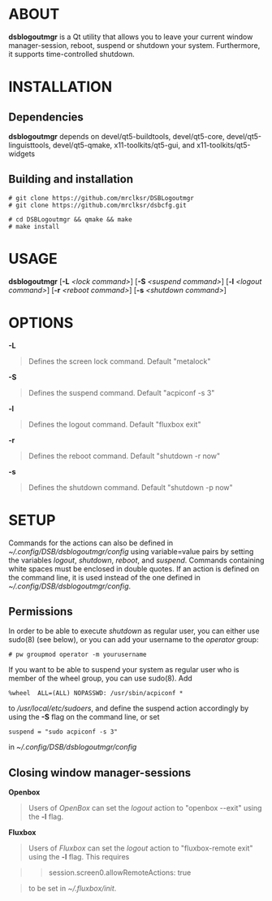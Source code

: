 
# ABOUT

**dsblogoutmgr**
is a Qt utility that allows you to leave your current window manager-session,
reboot, suspend or shutdown your system. Furthermore, it supports
time-controlled shutdown.

# INSTALLATION

## Dependencies

**dsblogoutmgr**
depends on devel/qt5-buildtools, devel/qt5-core, devel/qt5-linguisttools,
devel/qt5-qmake, x11-toolkits/qt5-gui, and x11-toolkits/qt5-widgets

## Building and installation

	# git clone https://github.com/mrclksr/DSBLogoutmgr
	# git clone https://github.com/mrclksr/dsbcfg.git
	
	# cd DSBLogoutmgr && qmake && make
	# make install

# USAGE

**dsblogoutmgr**
\[**-L** *&lt;lock command&gt;*]
\[**-S** *&lt;suspend command&gt;*]
\[**-l** *&lt;logout command&gt;*]
\[**-r** *&lt;reboot command&gt;*]
\[**-s** *&lt;shutdown command&gt;*]

# OPTIONS

**-L**

> Defines the screen lock command. Default
> "metalock"

**-S**

> Defines the suspend command. Default
> "acpiconf -s 3"

**-l**

> Defines the logout command. Default
> "fluxbox exit"

**-r**

> Defines the reboot command. Default
> "shutdown -r now"

**-s**

> Defines the shutdown command. Default
> "shutdown -p now"

# SETUP

Commands for the actions can also be defined in
*~/.config/DSB/dsblogoutmgr/config*
using variable=value pairs by setting the variables
*logout*, *shutdown*, *reboot*,
and
*suspend*.
Commands containing white spaces must be enclosed in double
quotes. If an action is defined on the command line, it is used instead
of the one defined in
*~/.config/DSB/dsblogoutmgr/config*.

## Permissions

In order to be able to execute
*shutdown*
as regular user, you can either use
sudo(8) (see below), or you can add your username to the
*operator*
group:

	# pw groupmod operator -m yourusername

If you want to be able to suspend your system as
regular user who is member of the wheel group, you can use
sudo(8).
Add

	%wheel  ALL=(ALL) NOPASSWD: /usr/sbin/acpiconf *

to
*/usr/local/etc/sudoers*,
and define the suspend action accordingly by using
the
**-S**
flag on the command line, or set

	suspend = "sudo acpiconf -s 3"

in
*~/.config/DSB/dsblogoutmgr/config*

## Closing window manager-sessions

**Openbox**

> Users of
> *OpenBox*
> can set the
> *logout*
> action to
> "openbox --exit"
> using the
> **-l**
> flag.

**Fluxbox**

> Users of
> *Fluxbox*
> can set the
> *logout*
> action to
> "fluxbox-remote exit"
> using the
> **-l**
> flag. This requires

> > session.screen0.allowRemoteActions: true

> to be set in
> *~/.fluxbox/init*.

